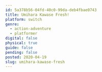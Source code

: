 ```yaml
---
id: 5a378b56-04fd-40c0-99da-deb4fbae0743
title: Umihara Kawase Fresh!
platform: switch
genre:
  - action-adventure
  - platformer
digital: false
physical: true
guide: false
pending: false
posted: 2020-04-19
slug: umihara-kawase-fresh
---
```

